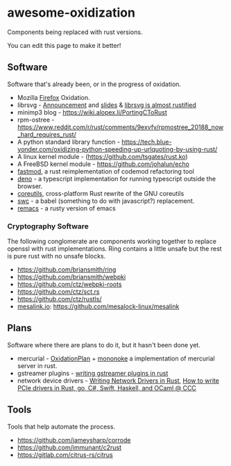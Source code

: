 # awesome-oxidization

Components being replaced with rust versions.

You can edit this page to make it better!

## Software

Software that's already been, or in the progress of oxidation.

* Mozilla [Firefox](https://wiki.mozilla.org/Oxidation) Oxidation.
* librsvg - [Announcement](https://mail.gnome.org/archives/desktop-devel-list/2017-January/msg00001.html) and [slides](https://people.gnome.org/~federico/blog/docs/fmq-porting-c-to-rust.pdf) & [librsvg is almost rustified](https://people.gnome.org/~federico/blog/librsvg-is-almost-rustified.html)
* minimp3 blog - https://wiki.alopex.li/PortingCToRust
* rpm-ostree - https://www.reddit.com/r/rust/comments/9exvfv/rpmostree_20188_now_hard_requires_rust/
* A python standard library function - https://tech.blue-yonder.com/oxidizing-python-speeding-up-urlquoting-by-using-rust/
* A linux kernel module - (https://github.com/tsgates/rust.ko)
* A FreeBSD kernel module - https://github.com/johalun/echo
* [fastmod](https://github.com/facebookincubator/fastmod), a rust reimplementation of codemod refactoring tool
* [deno](https://github.com/denoland/deno) - a typescript implementation for running typescript outside the browser.
* [coreutils](https://github.com/uutils/coreutils), cross-platform Rust rewrite of the GNU coreutils
* [swc](https://github.com/swc-project/swc) - a babel (something to do with javascript?) replacement.
* [remacs](https://github.com/Wilfred/remacs) - a rusty version of emacs

### Cryptography Software

The following conglomerate are components working together to replace openssl with rust implementations. Ring contains a little unsafe but the rest is pure rust with no unsafe blocks.

* https://github.com/briansmith/ring
* https://github.com/briansmith/webpki
* https://github.com/ctz/webpki-roots
* https://github.com/ctz/sct.rs
* https://github.com/ctz/rustls/
* [mesalink.io](https://mesalink.io/): https://github.com/mesalock-linux/mesalink

## Plans

Software where there are plans to do it, but it hasn't been done yet.

* mercurial - [OxidationPlan](https://www.mercurial-scm.org/wiki/OxidationPlan) + [mononoke](https://github.com/facebookexperimental/mononoke) a implementation of mercurial server in rust.
* gstreamer plugins - [writing gstreamer plugins in rust](https://coaxion.net/blog/2016/05/writing-gstreamer-plugins-and-elements-in-rust/)
* network device drivers - [Writing Network Drivers in Rust](https://www.net.in.tum.de/fileadmin/bibtex/publications/theses/2018-ixy-rust.pdf), [How to write PCIe drivers in Rust, go, C#, Swift, Haskell, and OCaml @ CCC](https://www.youtube.com/watch?v=aSuRyLBrXgI)

## Tools

Tools that help automate the process.

* https://github.com/jameysharp/corrode
* https://github.com/immunant/c2rust
* https://gitlab.com/citrus-rs/citrus
